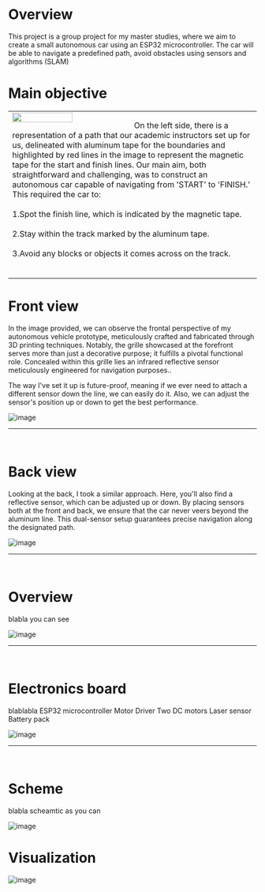 


# Overview 

This project is a group project for my master studies, where we aim to create a small autonomous car using an ESP32 microcontroller. The car will be able to navigate a predefined path, avoid obstacles using sensors and algorithms (SLAM)

# Main objective


<table>
  
  <tr>
    <td valign="top"><img src="https://i.imgur.com/DamleBA_d.webp?maxwidth=760&fidelity=grand          " align="left" width="50%    />          </td>          <td align="left"  > 

On the left side, there is a representation of a path that our academic instructors set up for us, delineated with aluminum tape for the boundaries and highlighted by red lines in the image to represent the magnetic tape for the start and finish lines. Our main aim, both straightforward and challenging, was to construct an autonomous car capable of navigating from 'START' to 'FINISH.' This required the car to: <br>
<br>
1.Spot the finish line, which is indicated by the magnetic tape. <br><br>
2.Stay within the track marked by the aluminum tape. <br><br>
3.Avoid any blocks or objects it comes across on the track. <br><br>

  </tr>
</table>



# Front view
In the image provided, we can observe the frontal perspective of my autonomous vehicle prototype, meticulously crafted and fabricated through 3D printing techniques. Notably, the grille showcased at the forefront serves more than just a decorative purpose; it fulfills a pivotal functional role. Concealed within this grille lies an infrared reflective sensor meticulously engineered for navigation purposes..

The way I've set it up is future-proof, meaning if we ever need to attach a different sensor down the line, we can easily do it. Also, we can adjust the sensor's position up or down to get the best performance.


![image](    https://i.imgur.com/YUKnNPi.jpeg           )
___
  <br>

 

# Back view
Looking at the back, I took a similar approach. Here, you'll also find a reflective sensor, which can be adjusted up or down. By placing sensors both at the front and back, we ensure that the car never veers beyond the aluminum line. This dual-sensor setup guarantees precise navigation along the designated path.


![image](    https://i.imgur.com/qg05XSh.jpeg         )
___
  <br>



# Overview
blabla you can see


![image](   https://i.imgur.com/fGrfiqM.png       )
___
  <br>



# Electronics board
blablabla
  ESP32 microcontroller
    Motor Driver
    Two DC motors
    Laser sensor
    Battery pack


![image](    https://i.imgur.com/9yN8TEG.jpeg   )
___
  <br>



# Scheme
blabla scheamtic as you can 


![image](  https://i.imgur.com/IcdMZ2e.png  )

# Visualization

![image](  https://i.imgur.com/HuyclRT.png )



  
   
